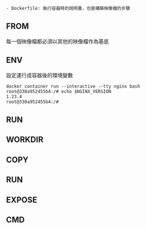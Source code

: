 
	- Dockerfile: 執行容器時的說明書，也是構築映像檔的步驟

## FROM 

 每一個映像檔都必須以其他的映像檔作為基底
	

## ENV

 設定運行成容器後的環境變數

```
docker container run --interactive --tty nginx bash
root@338a952455b4:/# echo $NGINX_VERSION
1.23.4
root@338a952455b4:/#
```

## RUN

## WORKDIR

## COPY

## RUN

## EXPOSE

## CMD